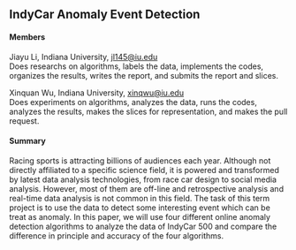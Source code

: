 ## IndyCar Anomaly Event Detection

#### Members
Jiayu Li, Indiana University, jl145@iu.edu  
Does researchs on algorithms, labels the data, implements the codes, organizes the results, writes the report, and submits the report and slices.

Xinquan Wu, Indiana University, xinqwu@iu.edu  
Does experiments on algorithms, analyzes the data, runs the codes, analyzes the results, makes the slices for representation, and makes the pull request.

#### Summary
Racing sports is attracting billions of audiences each year. Although not directly affiliated to a specific science field, it is powered and transformed by latest data analysis technologies, from race car design to social media analysis. However, most of them are off-line and retrospective analysis and real-time data analysis is not common in this field. The task of this term project is to use the data to detect some interesting event which can be treat as anomaly. In this paper, we will use four different online anomaly detection algorithms to analyze the data of IndyCar 500 and compare the difference in principle and accuracy of the four algorithms.